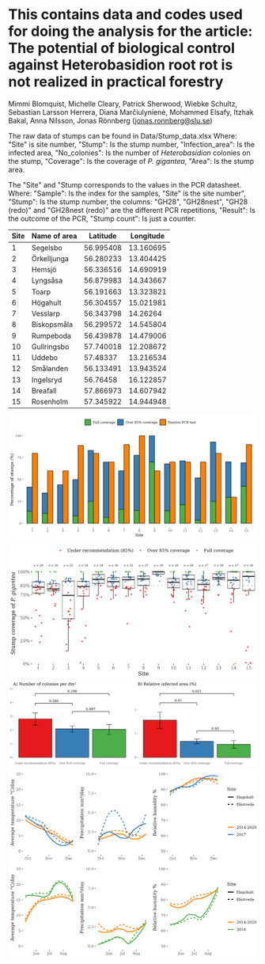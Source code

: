# This contains data and codes used for doing the analysis for the article: The potential of biological control against Heterobasidion root rot is not realized in practical forestry 

Mimmi Blomquist, Michelle Cleary, Patrick Sherwood, Wiebke Schultz, Sebastian Larsson Herrera, Diana Marčiulynienė, Mohammed Elsafy, Itzhak Bakal, Anna Nilsson, Jonas Rönnberg (jonas.ronnberg@slu.se)

The raw data of stumps can be found in Data/Stump_data.xlsx
Where: "Site" is site number, "Stump": Is the stump number,	"Infection_area": Is the infected area, "No_colonies": Is the number of _Heterobasidion_ colonies on the stump,	"Coverage": Is the coverage of _P. gigantea_, "Area": Is the stump area.

The "Site" and "Stump corresponds to the values in the PCR datasheet. 
Where: "Sample": Is the index for the samples,	"Site" is the site number",	"Stump": Is the stump number, the columns: "GH28",	"GH28nest",	"GH28 (redo)" and	"GH28nest (redo)" are the different PCR repetitions, "Result": Is the outcome of the PCR, "Stump count": Is just a counter. 

| Site  | Name of area | Latitude  | Longitude |
|-------|--------------|-----------|-----------|
| 1     | Segelsbo     | 56.995408 | 13.160695 |
| 2     | Örkelljunga  | 56.280233 | 13.404425 |
| 3     | Hemsjö       | 56.336516 | 14.690919 |
| 4     | Lyngsåsa     | 56.879983 | 14.343667 |
| 5     | Toarp        | 56.191663 | 13.323821 |
| 6     | Högahult     | 56.304557 | 15.021981 |
| 7     | Vesslarp     | 56.343798 | 14.26264  |
| 8     | Biskopsmåla  | 56.299572 | 14.545804 |
| 9     | Rumpeboda    | 56.439878 | 14.479006 |
| 10    | Gullringsbo  | 57.740018 | 12.208672 |
| 11    | Uddebo       | 57.48337  | 13.216534 |
| 12    | Smålanden    | 56.133491 | 13.943524 |
| 13    | Ingelsryd    | 56.76458  | 16.122857 |
| 14    | Breafall     | 57.866973 | 14.607942 |
| 15    | Rosenholm    | 57.345922 | 14.944948 |

![Fig 1.](https://github.com/Pacifisten/Root_rot_pgig_PCR/blob/main/Output/Figure_1.jpg?raw=true)
![Fig 2.](https://github.com/Pacifisten/Root_rot_pgig_PCR/blob/main/Output/Figure_2.jpg?raw=true)
![Fig 3.](https://github.com/Pacifisten/Root_rot_pgig_PCR/blob/main/Output/Figure_3.jpg?raw=true)
![Fig S1.](https://github.com/Pacifisten/Root_rot_pgig_PCR/blob/main/Output/Figure_S1.jpg?raw=true)
